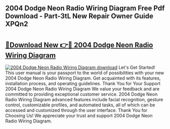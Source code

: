 ## 2004 Dodge Neon Radio Wiring Diagram Free Pdf Download - Part-3tL New Repair Owner Guide XPQn2

# <h2><a href="http://dfukxcu.blite.top/?on=2004+Dodge+Neon+Radio+Wiring+Diagram">🔗Download New 👉🔴 2004 Dodge Neon Radio Wiring Diagram</a></h2>

[![2004 Dodge Neon Radio Wiring Diagram download](https://i.imgur.com/lujVjoI.png)](http://dfukxcu.blite.top/?on=2004+Dodge+Neon+Radio+Wiring+Diagram)
Let's Get Started! This user manual is your passport to the world of possibilities with your new 2004 Dodge Neon Radio Wiring Diagram. Get acquainted with its features, installation process, and operating guidelines. Thank You for Your Support 2004 Dodge Neon Radio Wiring Diagram We value your feedback and are committed to providing exceptional customer service. 2004 Dodge Neon Radio Wiring Diagram advanced features include facial recognition, gesture control, customizable profiles, and automated tasks, all of which can be accessed and customized through the user interface. Thank You for Choosing Us! We appreciate your trust and support 2004 Dodge Neon Radio Wiring Diagram.
